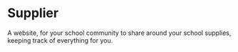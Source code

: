 # Supplier
A website, for your school community to share around your school supplies, keeping track of
everything for you.
